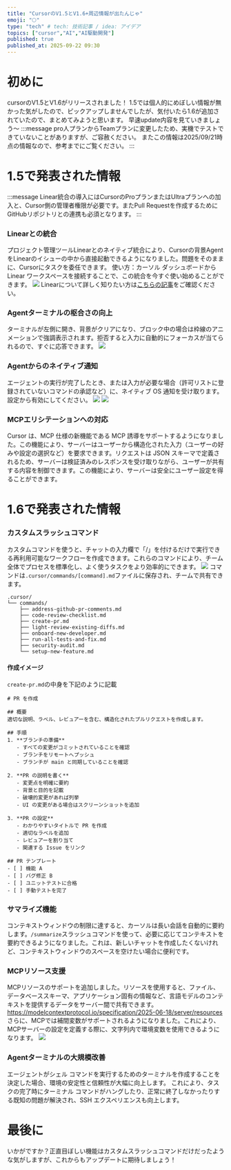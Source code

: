 ```yaml
---
title: "CursorのV1.5とV1.6+周辺情報が出たんじゃ"
emoji: "🌕"
type: "tech" # tech: 技術記事 / idea: アイデア
topics: ["cursor","AI","AI駆動開発"]
published: true
published_at: 2025-09-22 09:30
---
```


# 初めに
cursorのV1.5とV1.6がリリースされました！
1.5では個人的にめぼしい情報が無かった気がしたので、ピックアップしませんでしたが、気付いたら1.6が追加されていたので、まとめてみようと思います。
早速update内容を見ていきましょう〜
:::message
pro人プランからTeamプランに変更したため、実機でテストできていないことがありますが、ご容赦ください。
またこの情報は2025/09/21時点の情報なので、参考までにご覧ください。
:::

# 1.5で発表された情報
:::message
Linear統合の導入にはCursorのProプランまたはUltraプランへの加入と、Cursor側の管理者権限が必要です。またPull Requestを作成するためにGitHubリポジトリとの連携も必須となります。
:::
### Linearとの統合
プロジェクト管理ツールLinearとのネイティブ統合により、﻿Cursorの背景AgentをLinearのイシューの中から直接起動できるようになりました。問題をそのままに、Cursorにタスクを委任できます。
使い方：カーソル ダッシュボードから Linear ワークスペースを接続することで、この統合を今すぐ使い始めることができます。
![](/images/cursor-update-v-1_6/1.png)
Linearについて詳しく知りたい方は[こちらの記事](https://zenn.dev/omegamaster/articles/cursor-linear)をご確認ください。

### Agentターミナルの枢合さの向上
ターミナルが左側に開き、背景がクリアになり、ブロック中の場合は枠線のアニメーションで強調表示されます。拒否すると入力に自動的にフォーカスが当てられるので、すぐに応答できます。
![](/images/cursor-update-v-1_6/2.png)

### Agentからのネイティブ通知
エージェントの実行が完了したとき、または入力が必要な場合（許可リストに登録されていないコマンドの承認など）に、ネイティブ OS 通知を受け取ります。設定から有効にしてください。
![](/images/cursor-update-v-1_6/4.png)
![](/images/cursor-update-v-1_6/3.png)

### MCPエリシテーションへの対応
Cursor は、MCP 仕様の新機能である MCP 誘導をサポートするようになりました。この機能により、サーバーはユーザーから構造化された入力（ユーザーの好みや設定の選択など）を要求できます。リクエストは JSON スキーマで定義されるため、サーバーは検証済みのレスポンスを受け取りながら、ユーザーが共有する内容を制御できます。この機能により、サーバーは安全にユーザー設定を得ることができます。

# 1.6で発表された情報
### カスタムスラッシュコマンド
カスタムコマンドを使うと、チャットの入力欄で「/」を付けるだけで実行できる再利用可能なワークフローを作成できます。これらのコマンドにより、チーム全体でプロセスを標準化し、よく使うタスクをより効率的にできます。
![](/images/cursor-update-v-1_6/5.png)
コマンドは`.cursor/commands/[command].md`ファイルに保存され、チームで共有できます。
```
.cursor/
└── commands/
    ├── address-github-pr-comments.md
    ├── code-review-checklist.md
    ├── create-pr.md
    ├── light-review-existing-diffs.md
    ├── onboard-new-developer.md
    ├── run-all-tests-and-fix.md
    ├── security-audit.md
    └── setup-new-feature.md
```
#### 作成イメージ
`create-pr.md`の中身を下記のように記載
```
# PR を作成

## 概要
適切な説明、ラベル、レビュアーを含む、構造化されたプルリクエストを作成します。

## 手順
1. **ブランチの準備**
   - すべての変更がコミットされていることを確認
   - ブランチをリモートへプッシュ
   - ブランチが main と同期していることを確認

2. **PR の説明を書く**
   - 変更点を明確に要約
   - 背景と目的を記載
   - 破壊的変更があれば列挙
   - UI の変更がある場合はスクリーンショットを追加

3. **PR の設定**
   - わかりやすいタイトルで PR を作成
   - 適切なラベルを追加
   - レビュアーを割り当て
   - 関連する Issue をリンク

## PR テンプレート
- [ ] 機能 A
- [ ] バグ修正 B
- [ ] ユニットテストに合格
- [ ] 手動テストを完了
```

### サマライズ機能
コンテキストウィンドウの制限に達すると、カーソルは長い会話を自動的に要約します。`/summarize`スラッシュコマンドを使って、必要に応じてコンテキストを要約できるようになりました。これは、新しいチャットを作成したくないけれど、コンテキストウィンドウのスペースを空けたい場合に便利です。

### MCPリソース支援
MCPリソースのサポートを追加しました。リソースを使用すると、ファイル、データベーススキーマ、アプリケーション固有の情報など、言語モデルのコンテキストを提供するデータをサーバー間で共有できます。
https://modelcontextprotocol.io/specification/2025-06-18/server/resources
さらに、MCPでは補間変数がサポートされるようになりました。これにより、MCPサーバーの設定を定義する際に、文字列内で環境変数を使用できるようになります。
![](/images/cursor-update-v-1_6/6.png)

### Agentターミナルの大規模改善
エージェントがシェル コマンドを実行するためのターミナルを作成することを決定した場合、環境の安定性と信頼性が大幅に向上します。
これにより、タスクの完了時にターミナル コマンドがハングしたり、正常に終了しなかったりする既知の問題が解決され、SSH エクスペリエンスも向上します。

# 最後に
いかがですか？正直目ぼしい機能はカスタムスラッシュコマンドだけだったような気がしますが、これからもアップデートに期待しましょう！